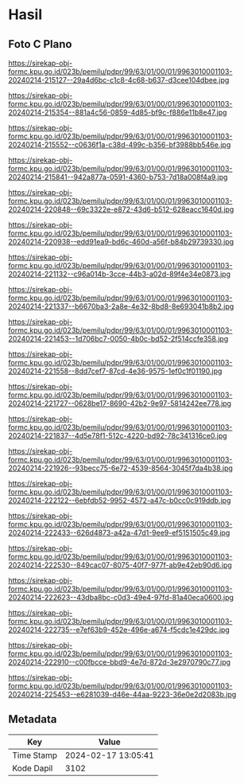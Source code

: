 # Hasil

## Foto C Plano

https://sirekap-obj-formc.kpu.go.id/023b/pemilu/pdpr/99/63/01/00/01/9963010001103-20240214-215127--29a4d6bc-c1c8-4c68-b637-d3cee104dbee.jpg

https://sirekap-obj-formc.kpu.go.id/023b/pemilu/pdpr/99/63/01/00/01/9963010001103-20240214-215354--881a4c56-0859-4d85-bf9c-f886e11b8e47.jpg

https://sirekap-obj-formc.kpu.go.id/023b/pemilu/pdpr/99/63/01/00/01/9963010001103-20240214-215552--c0636f1a-c38d-499c-b356-bf3988bb546e.jpg

https://sirekap-obj-formc.kpu.go.id/023b/pemilu/pdpr/99/63/01/00/01/9963010001103-20240214-215841--942a877a-0591-4360-b753-7d18a008f4a9.jpg

https://sirekap-obj-formc.kpu.go.id/023b/pemilu/pdpr/99/63/01/00/01/9963010001103-20240214-220848--69c3322e-e872-43d6-b512-628eacc1640d.jpg

https://sirekap-obj-formc.kpu.go.id/023b/pemilu/pdpr/99/63/01/00/01/9963010001103-20240214-220938--edd91ea9-bd6c-460d-a56f-b84b29739330.jpg

https://sirekap-obj-formc.kpu.go.id/023b/pemilu/pdpr/99/63/01/00/01/9963010001103-20240214-221132--c96a014b-3cce-44b3-a02d-89f4e34e0873.jpg

https://sirekap-obj-formc.kpu.go.id/023b/pemilu/pdpr/99/63/01/00/01/9963010001103-20240214-221337--b6670ba3-2a8e-4e32-8bd8-8e693041b8b2.jpg

https://sirekap-obj-formc.kpu.go.id/023b/pemilu/pdpr/99/63/01/00/01/9963010001103-20240214-221453--1d706bc7-0050-4b0c-bd52-2f514ccfe358.jpg

https://sirekap-obj-formc.kpu.go.id/023b/pemilu/pdpr/99/63/01/00/01/9963010001103-20240214-221558--8dd7cef7-87cd-4e36-9575-1ef0c1f01190.jpg

https://sirekap-obj-formc.kpu.go.id/023b/pemilu/pdpr/99/63/01/00/01/9963010001103-20240214-221727--0628be17-8690-42b2-9e97-5814242ee778.jpg

https://sirekap-obj-formc.kpu.go.id/023b/pemilu/pdpr/99/63/01/00/01/9963010001103-20240214-221837--4d5e78f1-512c-4220-bd92-78c341316ce0.jpg

https://sirekap-obj-formc.kpu.go.id/023b/pemilu/pdpr/99/63/01/00/01/9963010001103-20240214-221926--93becc75-6e72-4539-8564-3045f7da4b38.jpg

https://sirekap-obj-formc.kpu.go.id/023b/pemilu/pdpr/99/63/01/00/01/9963010001103-20240214-222122--6ebfdb52-9952-4572-a47c-b0cc0c919ddb.jpg

https://sirekap-obj-formc.kpu.go.id/023b/pemilu/pdpr/99/63/01/00/01/9963010001103-20240214-222433--626d4873-a42a-47d1-9ee9-ef5151505c49.jpg

https://sirekap-obj-formc.kpu.go.id/023b/pemilu/pdpr/99/63/01/00/01/9963010001103-20240214-222530--849cac07-8075-40f7-977f-ab9e42eb90d6.jpg

https://sirekap-obj-formc.kpu.go.id/023b/pemilu/pdpr/99/63/01/00/01/9963010001103-20240214-222623--43dba8bc-c0d3-49e4-97fd-81a40eca0600.jpg

https://sirekap-obj-formc.kpu.go.id/023b/pemilu/pdpr/99/63/01/00/01/9963010001103-20240214-222735--e7ef63b9-452e-496e-a674-f5cdc1e429dc.jpg

https://sirekap-obj-formc.kpu.go.id/023b/pemilu/pdpr/99/63/01/00/01/9963010001103-20240214-222910--c00fbcce-bbd9-4e7d-872d-3e2970790c77.jpg

https://sirekap-obj-formc.kpu.go.id/023b/pemilu/pdpr/99/63/01/00/01/9963010001103-20240214-225453--e6281039-d46e-44aa-9223-36e0e2d2083b.jpg


## Metadata

| Key        | Value               |
| ---------- | ------------------- |
| Time Stamp | 2024-02-17 13:05:41 |
| Kode Dapil | 3102                |



